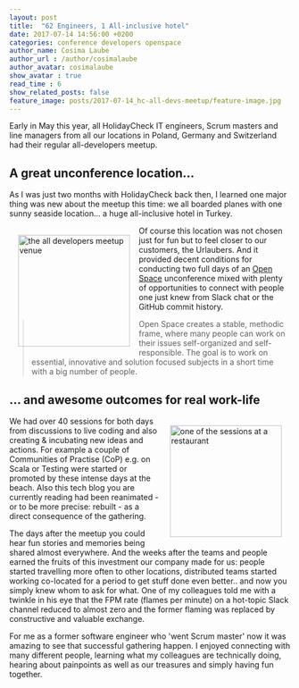 ```yaml
---
layout: post
title:  "62 Engineers, 1 All-inclusive hotel"
date: 2017-07-14 14:56:00 +0200
categories: conference developers openspace
author_name: Cosima Laube
author_url : /author/cosimalaube
author_avatar: cosimalaube
show_avatar : true
read_time : 6
show_related_posts: false
feature_image: posts/2017-07-14_hc-all-devs-meetup/feature-image.jpg
---
```


Early in May this year, all HolidayCheck IT engineers, Scrum masters and line managers from all our locations in Poland, Germany and Switzerland had their regular all-developers meetup. 

## A great unconference location...
As I was just two months with HolidayCheck back then, I learned one major thing was new about the meetup this time: we all boarded planes with one sunny seaside location... a huge all-inclusive hotel in Turkey.

<img src="{{site.baseurl}}/img/posts/2017-07-14_hc-all-devs-meetup/hcalldevs-venue.jpg" alt="the all developers meetup venue" width="200" style="float: left; margin: 1rem;" />

Of course this location was not chosen just for fun but to feel closer to our customers, the Urlaubers. And it provided decent conditions for conducting two full days of an [Open Space][openspaceWikipedia] unconference mixed with plenty of opportunities to connect with people one just knew from Slack chat or the GitHub commit history.

> Open Space creates a stable, methodic frame, where many people can work on their issues self-organized and self-responsible. The goal is to work on essential, innovative and solution focused subjects in a short time with a big number of people.

## ... and awesome outcomes for real work-life

<img src="{{site.baseurl}}/img/posts/2017-07-14_hc-all-devs-meetup/oneOfTheSessions.jpg" alt="one of the sessions at a restaurant" width="200" style="float: right; margin: 1rem;" />

We had over 40 sessions for both days from discussions to live coding and also creating & incubating new ideas and actions. For example a couple of Communities of Practise (CoP) e.g. on Scala or Testing were started or promoted by these intense days at the beach. Also this tech blog you are currently reading had been reanimated - or to be more precise: rebuilt - as a direct consequence of the gathering.

The days after the meetup you could hear fun stories and memories being shared almost everywhere. And the weeks after the teams and people earned the fruits of this investment our company made for us: people started travelling more often to other locations, distributed teams started working co-located for a period to get stuff done even better.. and now you simply knew whom to ask for what. One of my colleagues told me with a twinkle in his eye that the FPM rate (flames per minute) on a hot-topic Slack channel reduced to almost zero and the former flaming was replaced by constructive and valuable exchange.

For me as a former software engineer who 'went Scrum master' now it was amazing to see that successful gathering happen. I enjoyed connecting with many different people, learning what my colleagues are technically doing, hearing about painpoints as well as our treasures and simply having fun together.


[openspaceWikipedia]: https://en.wikipedia.org/wiki/Open_Space_Technology

